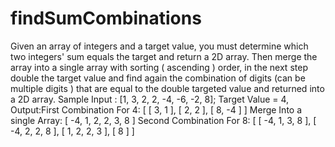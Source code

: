 # findSumCombinations
Given an array of integers and a target value, you must determine which two integers' sum
equals the target and return a 2D array. Then merge the array into a single array with sorting (
ascending ) order, in the next step double the target value and find again the combination of
digits (can be multiple digits ) that are equal to the double targeted value and returned into a 2D
array.
Sample Input : [1, 3, 2, 2, -4, -6, -2, 8];
Target Value = 4,
Output:First Combination For 4: [ [ 3, 1 ], [ 2, 2 ], [ 8, -4 ] ]
Merge Into a single Array: [ -4, 1, 2, 2, 3, 8 ]
Second Combination For 8: [ [ -4, 1, 3, 8 ], [ -4, 2, 2, 8 ], [ 1, 2, 2, 3 ], [ 8 ] ]
